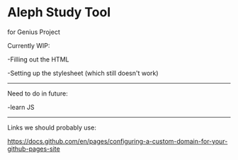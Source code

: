 # Aleph Study Tool
for Genius Project

Currently WIP:

  -Filling out the HTML
  
  -Setting up the stylesheet (which still doesn't work)
  
---------------------------------------------------------------
Need to do in future:

  -learn JS
  
----------------------------------------------------------------
  
Links we should probably use:

https://docs.github.com/en/pages/configuring-a-custom-domain-for-your-github-pages-site
